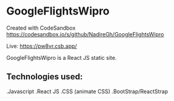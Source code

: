 # GoogleFlightsWipro
Created with CodeSandbox
https://codesandbox.io/s/github/NadireGh/GoogleFlightsWipro

Live: https://pw8vr.csb.app/

GoogleFlightsWipro is a React JS static site.


## Technologies used:
.Javascript
.React JS
.CSS (animate CSS)
.BootStrap/ReactStrap


